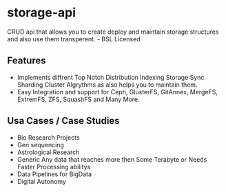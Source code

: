 # storage-api
CRUD api that allows you to create deploy and maintain storage structures and also use them transperent. - BSL Licensed

## Features
- Implements diffrent Top Notch Distribution Indexing Storage Sync Sharding Cluster Algrythms as also helps you to maintain them.
- Easy Integration and support for Ceph, GlusterFS, GitAnnex, MergeFS, ExtremFS, ZFS, SquashFS and Many More.

## Usa Cases / Case Studies
- Bio Research Projects
- Gen sequencing 
- Astrological Research
- Generic Any data that reaches more then Some Terabyte or Needs Faster Processing abilitys 
- Data Pipelines for BigData
- Digital Autonomy 


